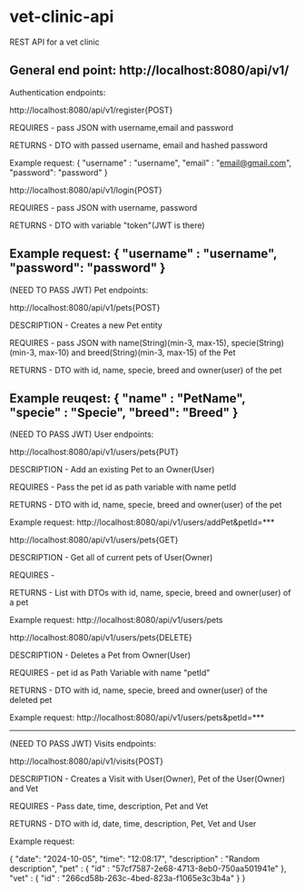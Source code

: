 # vet-clinic-api
REST API for a vet clinic


General end point:
http://localhost:8080/api/v1/
-----------------------------------------------------------------------
Authentication endpoints:

http://localhost:8080/api/v1/register{POST}

REQUIRES - pass JSON with username,email and password

RETURNS - DTO with passed username, email and hashed password

Example request:
{
    "username" : "username",
    "email" : "email@gmail.com",
    "password": "password"
}




http://localhost:8080/api/v1/login{POST}

REQUIRES - pass JSON with username, password

RETURNS - DTO with variable "token"(JWT is there)

Example request:
{
    "username" : "username",
    "password": "password"
}
------------------------------------------------------------------------
(NEED TO PASS JWT)
Pet endpoints:

http://localhost:8080/api/v1/pets{POST}

DESCRIPTION - Creates a new Pet entity

REQUIRES - pass JSON with name(String)(min-3, max-15), specie(String)(min-3, max-10) 
and breed(String)(min-3, max-15) of the Pet

RETURNS - DTO with id, name, specie, breed and owner(user) of the pet

Example reuqest:
{
    "name" : "PetName",
    "specie" : "Specie",
    "breed": "Breed"
}
--------------------------------------------------------------------------
(NEED TO PASS JWT)
User endpoints:

http://localhost:8080/api/v1/users/pets{PUT}

DESCRIPTION - Add an existing Pet to an Owner(User)

REQUIRES - Pass the pet id as path variable with name petId

RETURNS - DTO with id, name, specie, breed and owner(user) of the pet

Example request: http://localhost:8080/api/v1/users/addPet&petId=***





http://localhost:8080/api/v1/users/pets{GET}

DESCRIPTION - Get all of current pets of User(Owner)

REQUIRES - 

RETURNS - List with DTOs with id, name, specie, breed and owner(user) of a pet

Example request: http://localhost:8080/api/v1/users/pets




http://localhost:8080/api/v1/users/pets{DELETE}

DESCRIPTION - Deletes a Pet from Owner(User)

REQUIRES - pet id as Path Variable with name "petId"

RETURNS - DTO with id, name, specie, breed and owner(user) of the deleted pet

Example request: http://localhost:8080/api/v1/users/pets&petId=***



--------------------------------------------------------------------------
(NEED TO PASS JWT)
Visits endpoints:

http://localhost:8080/api/v1/visits{POST}

DESCRIPTION - Creates a Visit with User(Owner), Pet of the User(Owner) and Vet

REQUIRES - Pass date, time, description, Pet and Vet

RETURNS - DTO with id, date, time, description, Pet, Vet and User

Example request:

{
    "date": "2024-10-05",
    "time": "12:08:17",
    "description" : "Random description",
    "pet" : {
        "id" : "57cf7587-2e68-4713-8eb0-750aa501941e"
    },
    "vet" : {
        "id" : "266cd58b-263c-4bed-823a-f1065e3c3b4a"
    }
}
